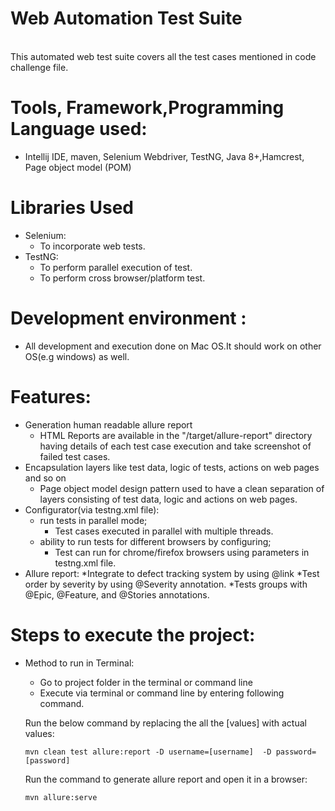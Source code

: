 # Web Automation Test Suite

<br/>This automated web test suite covers all the test cases mentioned in code challenge file.

# Tools, Framework,Programming Language used: 
   * Intellij IDE, maven, Selenium Webdriver, TestNG, Java 8+,Hamcrest, Page object model (POM)
   
# Libraries Used
* Selenium:
    * To incorporate web tests.
* TestNG:
    * To perform parallel execution of test.
    * To perform cross browser/platform test.

# Development environment : 
   * All development and execution done on Mac OS.It should work on other OS(e.g windows) as well. 
 
# Features:
* Generation human readable allure report
    - HTML Reports are available in the "/target/allure-report" directory having details of each test case execution 
    and take screenshot of failed test cases.
* Encapsulation layers like test data, logic of tests, actions on web pages and so on
    - Page object model design pattern used to have a clean separation of layers consisting of test data, logic
    and actions on web pages.
* Configurator(via testng.xml file):
  * run tests in parallel mode;
    - Test cases executed in parallel with multiple threads.
  * ability to run tests for different browsers by configuring;
    - Test can run for chrome/firefox browsers using parameters in testng.xml file.
* Allure report: 
  *Integrate to defect tracking system by using @link
  *Test order by severity by using @Severity annotation.
  *Tests groups with @Epic, @Feature, and @Stories annotations.

# Steps to execute the project:
* Method to run in Terminal:
    * Go to project folder in the terminal or command line
    * Execute via terminal or command line by entering following command.
    
    Run the below command by replacing the all the [values] with actual values:
    ```
    mvn clean test allure:report -D username=[username]  -D password=[password]
    ``` 
    Run the command to generate allure report and open it in a browser: 
    ```bash
    mvn allure:serve
    ```
  